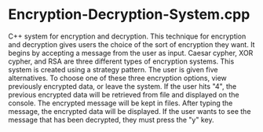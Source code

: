 # Encryption-Decryption-System.cpp
C++ system for encryption and decryption. This technique for encryption and decryption gives users the choice of the sort of encryption they want. It begins by accepting a message from the user as input. Caesar cypher, XOR cypher, and RSA are three different types of encryption systems. This system is created using a strategy pattern. The user is given five alternatives. To choose one of these three encryption options, view previously encrypted data, or leave the system. If the user hits "4", the previous encrypted data will be retrieved from file and displayed on the console. The encrypted message will be kept in files.
After typing the message, the encrypted data will be displayed. If the user wants to see the message that has been decrypted, they must press the "y" key.
